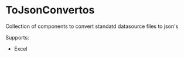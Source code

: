 # ToJsonConvertos 
Collection of components to convert standatd datasource files to json's

Supports:
* Excel
